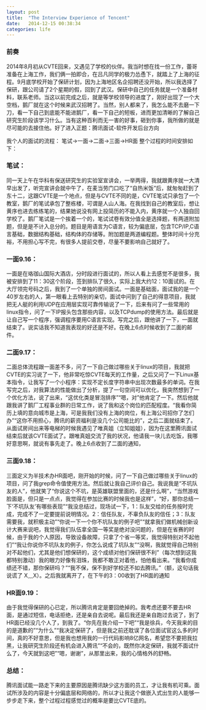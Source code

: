 ```yaml
---
layout: post
title:  "The Interview Experience of Tencent"
date:   2014-12-15 00:38:34
categories: life
---
```

### 前奏
2014年8月初从CVTE回来，又遇见了学校的伙伴。我当时想在找一份工作，蕾哥准备在上海工作，我们俩一拍即合，在吕凡同学的极力怂恿下，就踏上了上海的征程。9月底学校开始了保研计划，因为上海地区名企招聘还没开始，所以我选择了保研，跟公司请了2个星期的假，回到了武汉。保研中自己的任务就是一个准备材料，联系老师。当这以前完成之后，就是等学校领导的进度了，刚好出现了一个大空档，鹅厂就在这个时候来武汉招聘了。当然，别人都来了，我怎么能不去磨一下刀，看一下自己到底能不能进鹅厂，看一下自己的短板，进而更加清晰的了解自己研究生阶段该学习什么。当有这种百利而无一害的好事，砸到你事，我所做的就是尽可能的去接住他。好了进入正题：腾讯面试-软件开发后台方向

我个人的面试的流程：
笔试->一面->二面->三面->HR面
整个过程的时间安排如下：


### 笔试：
同一天上午在华科有保送研究生的实验室宣讲会，一举两得，我就跟黄序就一大清早出发了，听完宣讲会就中午了，在麦当劳门口吃了“自热米饭”后，就匆匆赶到了东十二，这跟CVTE是一个地点，但是与CVTE不同的是，CVTE笔试只承包了一个教室，鹅厂的笔试承包了整栋楼，可谓是人山人海。在我找到自己的教室后，想让黄序也进去练练笔的，结果她说没有网上投简历的不能入内，黄序就一个人独自回学校了。鹅厂笔试是一个挨着一个的，笔试试卷有效分值全是选择题，有两道附加题，但是是不计入总分的。题目是用语言为C语言，较为偏底层，包含TCP/IP,C语言基础，数据结构基础，结构体的存储等。附加题是两道编程题。整体时间十分充裕，不用担心写不完，有很多人提前交卷，尽量不要影响自己就好了。


### 一面9.16：
一面是在珞珈山国际大酒店，分时段进行面试的，所以人看上去感觉不是很多，我被安排到了11：30这个阶段，签到排队了很久，实际上我大约12：10面试的。在大厅领完号码之后，我到了一个单独的房间面试。一面是基础面，面试我的是一个40岁左右的人，第一眼看上去特别的亲切，面试中问到了自己的得意项目，我就把无人艇的利用UDP在应用层实现可靠传输说了一下，后来有问了一些常用的linux指令，问了一下IP报头包含那些内容，以及TCPdump的使用方法。最后就是让自己写一个程序，强调程序要用C语言实现。写完之后，跟他讲了一下，一面就结束了。说实话我不知道我表现的好还是不好。在晚上6点时候收到了二面的邮件。

### 二面9.17：
二面总体流程跟一面差不多，问了一下自己做过哪些关于linux的项目，我就把CVTE的实习说了一下，他非常吃惊CVTE每天的工作量，之后又问了一下Linux基本指令，让我写了一个小程序：实现不定长度字符串中出现次数最多的单词。在我写完之后，对我算法的性能做出了分析，提了一句空间可以优化，我突然想到了一个优化方法，说了出来，“这优化类是冒泡排序”“嗯，对”他肯定了一下。然后他就跟我讲了鹅厂工程事业群的日常工作，说了我和这个岗位的匹配程度。“我看你简历上填的意向城市是上海，可是我我们没有上海的岗位，有上海公司招你了怎们办”“这你不用担心，腾讯的薪资福利是没几个公司能比的”，之后二面就结束了。从面试房间出来等电梯的时候我遇见了唯真姐（立知姐姐），因为在这里腾讯面试结束后就该CVTE面试了。跟唯真姐交流了我的状况，他请我一块儿去吃饭，我哪好意思啊，就说有事先走了。晚上6点收到了二面的通知，

### 三面9.18：
三面定义为半技术办HR面吧，刚开始的时候，问了一下自己做过哪些关于linux的项目，问了我grep命令值使用方法。然后就让我自己评价自己。我说我是“不坑队友的人”，他就笑了“你说这个不坑，是英雄联盟里面的，还是什么啊”，“当然游戏脸面是，但只是一点点，我觉得在参加比赛的时候我也是这样”，“好，那你总结一下‘不坑队友’有哪些表现”“我没总结过，现场试一下，1：队友交给的任务按时完成，完成不了一定要提前说明情况。2：信任队友，不辜负队友的信任；3：队友需要我，就积极主动”“你说一下一个你不坑队友的例子吧”“就拿我们做机械创新设计大赛来说吧，我觉得我们队伍拿全国一等奖是绝对没问题的，但是在省赛的时候，由于我的个人原因，导致设备故障，只拿了个省一等奖，我觉得特别对不起他们”“我让你说你不坑队友的例子，你怎么说成了坑队友”“没啊，我就觉得自己特别对不起他们，尤其是他们想保研的，这个成绩对他们保研很不利”（每次想到这我都特别激动）我的眼力好像有泪珠，我都不敢正对着他，怕他看出来。“我看你成绩还不错，那你保研吗？”“我不保，保不到好学校还不如去腾讯。”（额，这句话我说谎了 X﹏X）。之后我就离开了，在下午的3：00收到了HR面的通知

### HR面9.19： 
由于我觉得保研的心已定，所以腾讯肯定是要回绝掉的。我考虑还要不要去HR面，是通过短信，电话拒绝，还是亲自去说呢。最后我还是亲自跑过去说了，到了HR面已经没几个人了，到我了。“你先在我介绍一下吧”“我是徐兵，今天我来的目的是道歉的”“为什么”“我决定保研了，但是我之前还耽误了各位面试官这么多的时间，真的不好意思，但是我也想用我的一行代码影响8亿网名，希望您不要把我拉黑，让我研究生阶段还有机会进入腾讯”“不会的，既然你决定保研，我就不面试什么了，今天就到这吧”“嗯，谢谢”，从那里出来，我的心情格外的舒畅。


### 总结：
腾讯面试能一路走下来的主要原因是腾讯缺少这方面的员工，才让我有机可乘。面试所涉及的内容是十分偏底层和网络的，所以才让我这个做嵌入式出生的人能够一步步走下来，整个过程过程感觉过的概率是要比CVTE底的。
